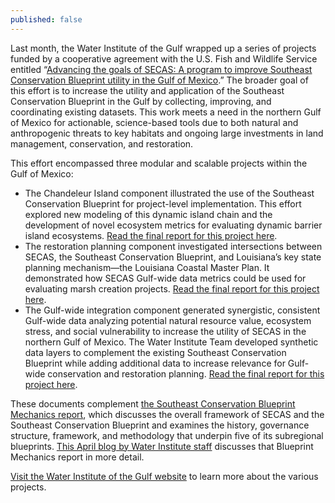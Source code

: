 ```yaml
---
published: false
---
```

Last month, the Water Institute of the Gulf wrapped up a series of projects funded by a cooperative agreement with the U.S. Fish and Wildlife Service entitled “[Advancing the goals of SECAS: A program to improve Southeast Conservation Blueprint utility in the Gulf of Mexico](http://secassoutheast.org/2020/04/23/Improving-the-Utility-of-the-Southeast-Blueprint-In-The-Gulf-Of-Mexico.html).” The broader goal of this effort is to increase the utility and application of the Southeast Conservation Blueprint in the Gulf by collecting, improving, and coordinating existing datasets. This work meets a need in the northern Gulf of Mexico for actionable, science-based tools due to both natural and anthropogenic threats to key habitats and ongoing large investments in land management, conservation, and restoration.

This effort encompassed three modular and scalable projects within the Gulf of Mexico:  
- The Chandeleur Island component illustrated the use of the Southeast Conservation Blueprint for project-level implementation. This effort explored new modeling of this dynamic island chain and the development of novel ecosystem metrics for evaluating dynamic barrier island ecosystems. [Read the final report for this project here](https://thewaterinstitute.org/assets/docs/projects/Advancement-of-the-Southeast-Conservation-Adaptation-Strategy-SECAS-for-Project-Scale-Planning-Chandeleur-Islands-Breton-National-Wildlife-Refuge-Restoration.pdf).
- The restoration planning component investigated intersections between SECAS, the Southeast Conservation Blueprint, and Louisiana’s key state planning mechanism—the Louisiana Coastal Master Plan. It demonstrated how SECAS Gulf-wide data metrics could be used for evaluating marsh creation projects. [Read the final report for this project here](https://thewaterinstitute.org/assets/docs/projects/Application-of-the-SECAS-Gulf-wide-Data-Suite-in-Restoration-Planning-Case-Study-of-Louisiana%E2%80%99s-2017-Coastal-Master-Plan.pdf).
- The Gulf-wide integration component generated synergistic, consistent Gulf-wide data analyzing potential natural resource value, ecosystem stress, and social vulnerability to increase the utility of SECAS in the northern Gulf of Mexico. The Water Institute Team developed synthetic data layers to complement the existing Southeast Conservation Blueprint while adding additional data to increase relevance for Gulf-wide conservation and restoration planning. [Read the final report for this project here](https://thewaterinstitute.org/assets/docs/projects/Improving-SECAS-Gulf-wide-Integration-Integrated-data-to-support-natural-resource-conservation-and-restoration-in-the-northern-Gulf-of-Mexico.pdf).

These documents complement [the Southeast Conservation Blueprint Mechanics report](https://thewaterinstitute.org/assets/docs/reports/WI_SECAS_Southeast_Conservation_Blueprint_Mechanics_Final_1.pdf), which discusses the overall framework of SECAS and the Southeast Conservation Blueprint and examines the history, governance structure, framework, and methodology that underpin five of its subregional blueprints. [This April blog by Water Institute staff](http://secassoutheast.org/2021/04/01/Mechanics-Of-The-Southeast-Conservation-Blueprint.html) discusses that Blueprint Mechanics report in more detail.

[Visit the Water Institute of the Gulf website](https://thewaterinstitute.org/projects/southeast-conservation-adaptation-strategy-secas-1-1) to learn more about the various projects.
